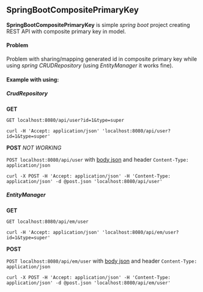 
## SpringBootCompositePrimaryKey

**SpringBootCompositePrimaryKey** is simple *spring boot* project creating REST API with composite primary key in model.

#### Problem

Problem with sharing/mapping generated id in composite primary key while using *spring CRUDRepository* (using *EntityManager* it works fine).

#### Example with using:

##### CrudRepository

**GET**

`GET localhost:8080/api/user?id=1&type=super`

`curl -H 'Accept: application/json' 'localhost:8080/api/user?id=1&type=super'`

**POST** *NOT WORKING*

`POST localhost:8080/api/user`
with [body json](post.json) and header `Content-Type: application/json`

`curl -X POST -H 'Accept: application/json' -H 'Content-Type: application/json' -d @post.json 'localhost:8080/api/user'`

##### EntityManager

**GET**

`GET localhost:8080/api/em/user`

`curl -H 'Accept: application/json' 'localhost:8080/api/em/user?id=1&type=super'`

**POST**

`POST localhost:8080/api/em/user`
with [body json](post.json) and header `Content-Type: application/json`

`curl -X POST -H 'Accept: application/json' -H 'Content-Type: application/json' -d @post.json 'localhost:8080/api/em/user'`

